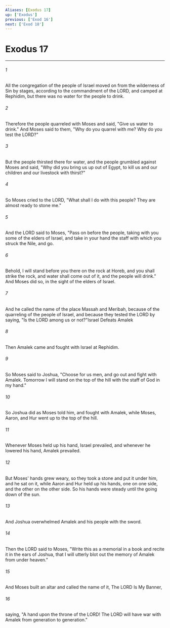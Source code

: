 ```yaml
---
Aliases: [Exodus 17]
up: ['Exodus']
previous: ['Exod 16']
next: ['Exod 18']
---
```

# Exodus 17
***



###### 1 
All the congregation of the people of Israel moved on from the wilderness of Sin by stages, according to the commandment of the LORD, and camped at Rephidim, but there was no water for the people to drink. 

###### 2 
Therefore the people quarreled with Moses and said, "Give us water to drink." And Moses said to them, "Why do you quarrel with me? Why do you test the LORD?" 

###### 3 
But the people thirsted there for water, and the people grumbled against Moses and said, "Why did you bring us up out of Egypt, to kill us and our children and our livestock with thirst?" 

###### 4 
So Moses cried to the LORD, "What shall I do with this people? They are almost ready to stone me." 

###### 5 
And the LORD said to Moses, "Pass on before the people, taking with you some of the elders of Israel, and take in your hand the staff with which you struck the Nile, and go. 

###### 6 
Behold, I will stand before you there on the rock at Horeb, and you shall strike the rock, and water shall come out of it, and the people will drink." And Moses did so, in the sight of the elders of Israel. 

###### 7 
And he called the name of the place Massah and Meribah, because of the quarreling of the people of Israel, and because they tested the LORD by saying, "Is the LORD among us or not?"Israel Defeats Amalek 

###### 8 
Then Amalek came and fought with Israel at Rephidim. 

###### 9 
So Moses said to Joshua, "Choose for us men, and go out and fight with Amalek. Tomorrow I will stand on the top of the hill with the staff of God in my hand." 

###### 10 
So Joshua did as Moses told him, and fought with Amalek, while Moses, Aaron, and Hur went up to the top of the hill. 

###### 11 
Whenever Moses held up his hand, Israel prevailed, and whenever he lowered his hand, Amalek prevailed. 

###### 12 
But Moses' hands grew weary, so they took a stone and put it under him, and he sat on it, while Aaron and Hur held up his hands, one on one side, and the other on the other side. So his hands were steady until the going down of the sun. 

###### 13 
And Joshua overwhelmed Amalek and his people with the sword. 

###### 14 
Then the LORD said to Moses, "Write this as a memorial in a book and recite it in the ears of Joshua, that I will utterly blot out the memory of Amalek from under heaven." 

###### 15 
And Moses built an altar and called the name of it, The LORD Is My Banner, 

###### 16 
saying, "A hand upon the throne of the LORD! The LORD will have war with Amalek from generation to generation."
